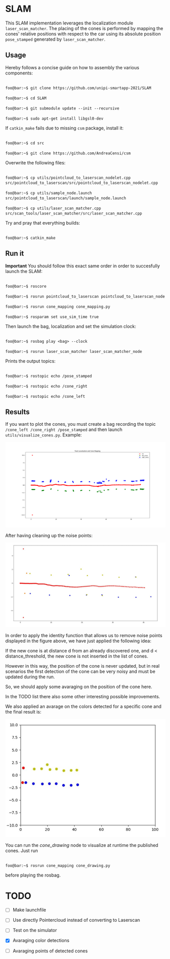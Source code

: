 
# SLAM

This SLAM implementation leverages the localization module `laser_scan_matcher`. The placing of the cones is performed by mapping the cones' relative positions with respect to the car using its absolute position `pose_stamped` generated by `laser_scan_matcher`.

## Usage

<!--
The slam toolbox package can be downloaded at the following link [here](https://github.com/SteveMacenski/slam_toolbox)

It's important to note that the provided toolbox builds the map using a `sensor_msgs::LaserScan` but the LIDAR outputs data of type `sensor_msgs::PointCloud`.  

To address this iussue, we transform the point cloud into laser scan using the [`pointclod_to_laserscan package](http://wiki.ros.org/pointcloud_to_laserscan)
The slam toolbox listens for `LaserScan` messages on the topic specified in `slam_toolbox/config` in the param `scan_topic`.
-->

  

Hereby follows a concise guide on how to assembly the various components:

```console

foo@bar:~$ git clone https://github.com/unipi-smartapp-2021/SLAM

foo@bar:~$ cd SLAM

foo@bar:~$ git submodule update --init --recursive

foo@bar:~$ sudo apt-get install libgsl0-dev

```

If `catkin_make` fails due to missing `csm` package, install it:

```console

foo@bar:~$ cd src

foo@bar:~$ git clone https://github.com/AndreaCensi/csm

```

Overwrite the following files:

```console

foo@bar:~$ cp utils/pointcloud_to_laserscan_nodelet.cpp src/pointcloud_to_laserscan/src/pointcloud_to_laserscan_nodelet.cpp

foo@bar:~$ cp utils/sample_node.launch src/pointcloud_to_laserscan/launch/sample_node.launch

foo@bar:~$ cp utils/laser_scan_matcher.cpp src/scan_tools/laser_scan_matcher/src/laser_scan_matcher.cpp

```

Try and pray that everything builds:

```console

foo@bar:~$ catkin_make

```

## Run it

**Important** You should follow this exact same order in order to succesfully launch the SLAM:

```console

foo@bar:~$ roscore

foo@bar:~$ rosrun pointcloud_to_laserscan pointcloud_to_laserscan_node

foo@bar:~$ rosrun cone_mapping cone_mapping.py

foo@bar:~$ rosparam set use_sim_time true

```

Then launch the bag, localization and set the simulation clock:
```console

foo@bar:~$ rosbag play <bag> --clock

foo@bar:~$ rosrun laser_scan_matcher laser_scan_matcher_node

```

Prints the output topics:
```console

foo@bar:~$ rostopic echo /pose_stamped

foo@bar:~$ rostopic echo /cone_right

foo@bar:~$ rostopic echo /cone_left

``` 

## Results
  

If you want to plot the cones, you must create a bag recording the topic `/cone_left /cone_right /pose_stamped` and then launch `utils/visualize_cones.py`. Example:

![](imgs/track.png)  

After having cleaning up the noise points:

![](imgs/track_2.jpg)

In order to apply the identity function that allows us to remove noise points displayed in the figure above, we have just applied the following idea:

If the new cone is at distance d from an already discovered one, and d < distance_threshold,
the new cone is not inserted in the list of cones.

However in this way, the position of the cone is never updated, but in real scenarios the first detection of the cone can be very noisy and must be updated during the run.

So, we should apply some avaraging on the position of the cone here.

In the TODO list there also some other interesting possible improvements.  

We also applied an avarage on the colors detected for a specific cone and the final result is:

![](imgs/track_3.jpg)

You can run the *cone_drawing* node to visualize at runtime the published cones. Just run

```console

foo@bar:~$ rosrun cone_mapping cone_drawing.py

```
before playing the rosbag.
  
# TODO

- [ ] Make launchfile
- [ ] Use directly Pointercloud instead of converting to Laserscan
- [ ] Test on the simulator
-  [X] Avaraging color detections
- [ ] Avaraging points of detected cones

  

<!--

## slam-toolbox

**IMPORTANT** before doing anything change the branch to `noetic-devel`

Install dependencies with `rosdep install -q -y -r --from-paths src --ignore-src`

Install `apt install ros-noetic-slam-toolbox` if required.

## pointcloud-to-laserscan

**IMPORTANT** before doing anything change the branch to `lunar-devel`

Notice that `geometry2` is required to build this package. -->
